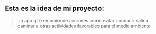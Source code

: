 ## Esta es la idea de mi proyecto:
> un app q te recomiende acciones como evitar conducir salir a caminar u otras actividades favorables para el medio ambiente
